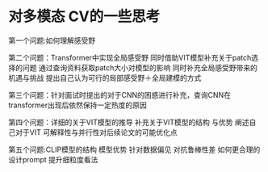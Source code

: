 # 对多模态 CV的一些思考

第一个问题:如何理解感受野

第二个问题：Transformer中实现全局感受野 同时借助VIT模型补充关于patch选择的问题 通过查询资料获取patch大小对模型的影响 同时补充全局感受野带来的机遇与挑战 提出自己认为可行的局部感受野＋全局建模的方式

第三个问题：针对面试时提出的对于CNN的困惑进行补充，查询CNN在transformer出现后依然保持一定热度的原因

第四个问题：详细的关于VIT模型的推导 补充关于VIT模型的结构 与优势 阐述自己对于VIT 可解释性与并行性对后续论文的可能优化点

第五个问题:CLIP模型的结构 模型优势 针对数据偏见 对抗鲁棒性差 如何更合理的设计prompt 提升细粒度看法


